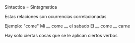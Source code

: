 
Sintactica = Sintagmatica

Estas relaciones son ocurrencias correlacionadas

Ejemplo:
"come"
Mi  __ come __ el sabado
El __ come __ carne

Hay solo ciertas cosas que se le aplican ciertos verbos





